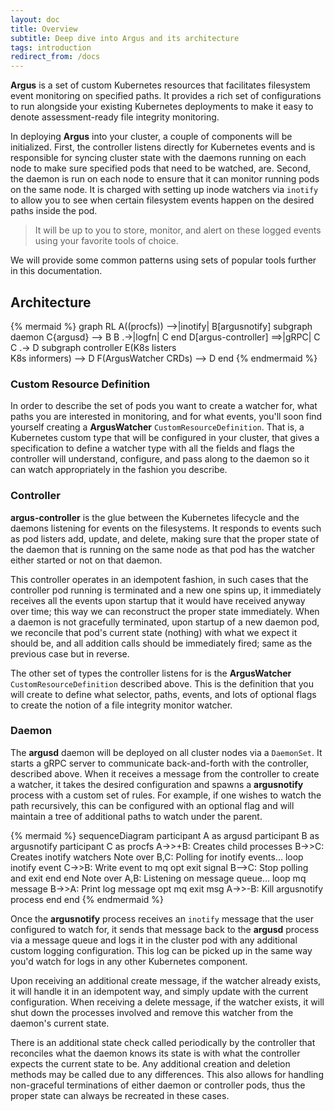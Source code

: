 ```yaml
---
layout: doc
title: Overview
subtitle: Deep dive into Argus and its architecture
tags: introduction
redirect_from: /docs
---
```


**Argus** is a set of custom Kubernetes resources that facilitates filesystem
event monitoring on specified paths. It provides a rich set of configurations
to run alongside your existing Kubernetes deployments to make it easy to denote
assessment-ready file integrity monitoring.

In deploying **Argus** into your cluster, a couple of components will be
initialized. First, the controller listens directly for Kubernetes events and
is responsible for syncing cluster state with the daemons running on each node
to make sure specified pods that need to be watched, are. Second, the daemon is
run on each node to ensure that it can monitor running pods on the same node.
It is charged with setting up inode watchers via `inotify` to allow you to see
when certain filesystem events happen on the desired paths inside the pod.

> It will be up to you to store, monitor, and alert on these logged events
using your favorite tools of choice.

We will provide some common patterns using sets of popular tools further in
this documentation.

## Architecture

{% mermaid %}
graph RL
    A((procfs)) -->|inotify| B[argusnotify]
    subgraph daemon
    C{argusd} --> B
    B .->|logfn| C
    end
    D[argus-controller] ==>|gRPC| C
    C .-> D
    subgraph controller
    E(K8s listers<br />K8s informers) --> D
    F(ArgusWatcher CRDs) --> D
    end
{% endmermaid %}

### Custom Resource Definition

In order to describe the set of pods you want to create a watcher for, what
paths you are interested in monitoring, and for what events, you'll soon find
yourself creating a **ArgusWatcher** `CustomResourceDefinition`. That is, a
Kubernetes custom type that will be configured in your cluster, that gives a
specification to define a watcher type with all the fields and flags the
controller will understand, configure, and pass along to the daemon so it can
watch appropriately in the fashion you describe.

### Controller

**argus-controller** is the glue between the Kubernetes lifecycle and the
daemons listening for events on the filesystems. It responds to events such as
pod listers add, update, and delete, making sure that the proper state of the
daemon that is running on the same node as that pod has the watcher either
started or not on that daemon.

This controller operates in an idempotent fashion, in such cases that the
controller pod running is terminated and a new one spins up, it immediately
receives all the events upon startup that it would have received anyway over
time; this way we can reconstruct the proper state immediately. When a daemon
is not gracefully terminated, upon startup of a new daemon pod, we reconcile
that pod's current state (nothing) with what we expect it should be, and
all addition calls should be immediately fired; same as the previous case but
in reverse.

The other set of types the controller listens for is the **ArgusWatcher**
`CustomResourceDefinition` described above. This is the definition that you
will create to define what selector, paths, events, and lots of optional
flags to create the notion of a file integrity monitor watcher.


### Daemon

The **argusd** daemon will be deployed on all cluster nodes via a `DaemonSet`.
It starts a gRPC server to communicate back-and-forth with the controller,
described above. When it receives a message from the controller to create a
watcher, it takes the desired configuration and spawns a **argusnotify**
process with a custom set of rules. For example, if one wishes to watch the
path recursively, this can be configured with an optional flag and will
maintain a tree of additional paths to watch under the parent.

{% mermaid %}
sequenceDiagram
    participant A as argusd
    participant B as argusnotify
    participant C as procfs
    A->>+B: Creates child processes
    B->>C: Creates inotify watchers
    Note over B,C: Polling for inotify events...
    loop inotify event
      C->>B: Write event to mq
      opt exit signal
          B-->C: Stop polling and exit
      end
    end
    Note over A,B: Listening on message queue...
    loop mq message
      B->>A: Print log message
      opt mq exit msg
          A->>-B: Kill argusnotify process
      end
    end
{% endmermaid %}

Once the **argusnotify** process receives an `inotify` message that the user
configured to watch for, it sends that message back to the **argusd** process
via a message queue and logs it in the cluster pod with any additional custom
logging configuration. This log can be picked up in the same way you'd watch
for logs in any other Kubernetes component.

Upon receiving an additional create message, if the watcher already exists, it
will handle it in an idempotent way, and simply update with the current
configuration. When receiving a delete message, if the watcher exists, it will
shut down the processes involved and remove this watcher from the daemon's
current state.

There is an additional state check called periodically by the controller that
reconciles what the daemon knows its state is with what the controller expects
the current state to be. Any additional creation and deletion methods may be
called due to any differences. This also allows for handling non-graceful
terminations of either daemon or controller pods, thus the proper state can
always be recreated in these cases.
